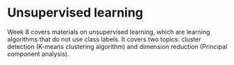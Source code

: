 
# Unsupervised learning

Week 8 covers materials on unsupervised learning, which are learning algorithms that do not use class labels. It covers two topics: cluster detection (K-means clustering algorithm) and dimension reduction (Principal component analysis).